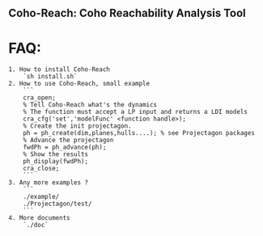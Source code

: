 Coho-Reach: Coho Reachability Analysis Tool
------------------------------------------

FAQ: 
====
	1. How to install Coho-Reach
   		`sh install.sh`
	2. How to use Coho-Reach, small example
   		```
		cra_open;
   		% Tell Coho-Reach what's the dynamics 
   		% The function must accept a LP input and returns a LDI models
   		cra_cfg('set','modelFunc' <function handle>);
   		% Create the init projectagon. 
   		ph = ph_create(dim,planes,hulls....); % see Projectagon packages
   		% Advance the projectagon
   		fwdPh = ph_advance(ph); 
   		% Show the results
   		ph_display(fwdPh);
   		cra_close;
		```   
	3. Any more examples ?
   		```
		./example/
   		./Projectagon/test/
		```
	4. More documents
   		`./doc`
